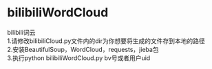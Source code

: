 # bilibiliWordCloud
bilibili词云<br />
1.请修改bilibiliCloud.py文件内的dir为你想要将生成的文件存到本地的路径<br />
2.安装BeautifulSoup，WordCloud，requests，jieba包<br />
3.执行python bilibiliWordCloud.py bv号或者用户uid
